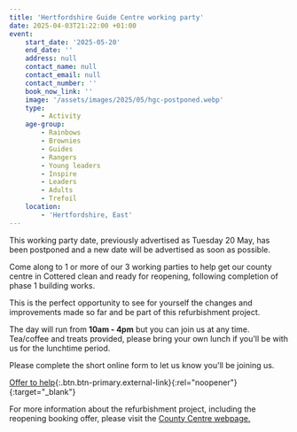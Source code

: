 ```yaml
---
title: 'Hertfordshire Guide Centre working party'
date: 2025-04-03T21:22:00 +01:00
event:
    start_date: '2025-05-20'
    end_date: ''
    address: null
    contact_name: null
    contact_email: null
    contact_number: ''
    book_now_link: ''
    image: '/assets/images/2025/05/hgc-postponed.webp'
    type:
        - Activity
    age-group:
        - Rainbows
        - Brownies
        - Guides
        - Rangers
        - Young leaders
        - Inspire
        - Leaders
        - Adults
        - Trefoil
    location:
        - 'Hertfordshire, East'
---
```

This working party date, previously advertised as Tuesday 20 May, has been postponed and a new date will be advertised as soon as possible.

Come along to 1 or more of our 3 working parties to help get our county centre in Cottered clean and ready for reopening, following completion of phase 1 building works.

This is the perfect opportunity to see for yourself the changes and improvements made so far and be part of this refurbishment project.

The day will run from **10am - 4pm** but you can join us at any time. Tea/coffee and treats provided, please bring your own lunch if you'll be with us for the lunchtime period.

Please complete the short online form to let us know you'll be joining us.

[Offer to help](https://forms.office.com/e/ZW2iMwWvPV?origin=lprLink){:.btn.btn-primary.external-link}{:rel="noopener"}{:target="_blank"}

For more information about the refurbishment project, including the reopening booking offer, please visit the [County Centre webpage.](/about-us/county-centre/)
